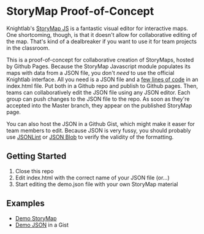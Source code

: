 # StoryMap Proof-of-Concept

Knightlab's [StoryMap JS](https://storymap.knightlab.com/) is a fantastic visual editor for interactive maps. One shortcoming, though, is that it doesn't allow for collaborative editing of the map. That's kind of a dealbreaker if you want to use it for team projects in the classroom.

This is a proof-of-concept for collaborative creation of StoryMaps, hosted by Github Pages. Because the StoryMap Javascript module populates its maps with data from a JSON file, you don't *need* to use the official Knightlab interface. All you need is a JSON file and a [few lines of code](https://storymap.knightlab.com/advanced/) in an index.html file. Put both in a Github repo and publish to Github pages. Then, teams can collaboratively edit the JSON file using any JSON editor. Each group can push changes to the JSON file to the repo. As soon as they're accepted into the Master branch, they appear on the published StoryMap page.

You can also host the JSON in a Github Gist, which might make it easer for team members to edit. Because JSON is very fussy, you should probably use [JSONLint](https://jsonlint.com/) or [JSON Blob](https://jsonblob.com/1360ce72-7dc6-11eb-b747-2bcd29c52918) to verify the validity of the formatting.

## Getting Started

1. Close this repo
2. Edit index.html with the correct name of your JSON file (or...)
3. Start editing the demo.json file with your own StoryMap material

## Examples

* [Demo StoryMap](https://samplereality.github.io/storymap/)
* [Demo JSON](https://gist.github.com/samplereality/4b24d467450631c59c65b72659408b14) in a Gist
